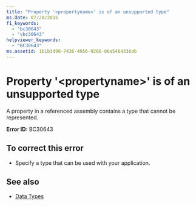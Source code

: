 ```yaml
---
title: "Property '<propertyname>' is of an unsupported type"
ms.date: 07/20/2015
f1_keywords: 
  - "bc30643"
  - "vbc30643"
helpviewer_keywords: 
  - "BC30643"
ms.assetid: 1b1b3d99-7436-4956-9266-06a5484336ab
---
```

# Property '\<propertyname>' is of an unsupported type
A property in a referenced assembly contains a type that cannot be represented.  
  
 **Error ID:** BC30643  
  
## To correct this error  
  
- Specify a type that can be used with your application.  
  
## See also

- [Data Types](../programming-guide/language-features/data-types/index.md)
